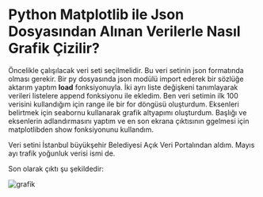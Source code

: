 # Python Matplotlib ile Json Dosyasından Alınan Verilerle Nasıl Grafik Çizilir?

Öncelikle çalışılacak veri seti seçilmelidir. Bu veri setinin json formatında olması gerekir. Bir py dosyasında json modülü import ederek bir sözlüğe aktarım yaptım
**load** fonksiyonuyla. İki ayrı liste değişkeni tanımlayarak verileri listelere append fonksiyonu ile ekledim. Ben veri setimin ilk 100 verisini kullandığım için range ile bir for döngüsü oluşturdum. Eksenleri belirtmek için seabornu kullanarak grafik altyapımı oluşturdum. Başlığı ve eksenlerin adlandırmasını yaptım ve en son ekrana çıktısının ggelmesi için matplotlibden show fonksiyonunu kullandım.

Veri setini İstanbul büyükşehir Belediyesi Açık Veri Portalından aldım. Mayıs ayı trafik yoğunluk verisi ismi de.


Son olarak çıktı şu şekildedir: 

![grafik](https://user-images.githubusercontent.com/66912242/132095601-de983eab-701c-4b13-b7c4-cb04029fc3db.PNG)


